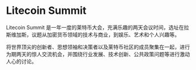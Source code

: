 # Litecoin Summit

Litecoin Summit 是一年一度的莱特币大会，充满乐趣的两天会议时间，选址在拉斯维加斯，议题从加密货币领域的技术与商业，到娱乐、艺术和个人兴趣等。

将世界顶尖的创新者、思想领袖和决策者以及莱特币社区的成员聚集在一起，进行为期两天的惊人交流机会，并围绕行业发展、技术创新、公共政策问题等进行激动人心的讨论。
